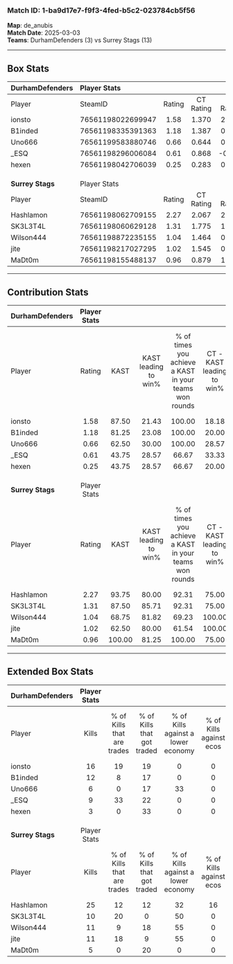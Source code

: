 ### Match ID: 1-ba9d17e7-f9f3-4fed-b5c2-023784cb5f56  
**Map**: de_anubis  
**Match Date**: 2025-03-03  
**Teams**: DurhamDefenders (3) vs Surrey Stags (13)  

---  

## Box Stats  

| **DurhamDefenders** | Player Stats      |        |           |          |        |       |       |         |        |      |     |
| :- | :- | :-: | :-: | :-: | :-: | :-: | :-: | :-: | :-: | :-: | :-: |
| Player              | SteamID           | Rating | CT Rating | T Rating |  KAST  |  ADR  | Kills | Assists | Deaths | K/D  | HS% |
| ionsto              | 76561198022699947 |  1.58  |   1.370   |  2.224   | 87.50  | 89.8  |  16   |    5    |   9    | 1.78 | 56  |
| B1inded             | 76561198335391363 |  1.18  |   1.387   |  0.970   | 81.25  | 88.1  |  12   |    5    |   13   | 0.92 | 41  |
| Uno666              | 76561199583880746 |  0.66  |   0.644   |  0.974   | 62.50  | 53.5  |   6   |    2    |   11   | 0.55 | 33  |
| _ESQ                | 76561198296006084 |  0.61  |   0.868   |  -0.038  | 43.75  | 71.3  |   9   |    2    |   15   | 0.60 | 44  |
| hexen               | 76561198042706039 |  0.25  |   0.283   |  0.291   | 43.75  | 48.6  |   3   |    3    |   14   | 0.21 | 33  |
|                     |                   |        |           |          |        |       |       |         |        |      |     |
|                     |                   |        |           |          |        |       |       |         |        |      |     |
|                     |                   |        |           |          |        |       |       |         |        |      |     |
| **Surrey Stags**    | Player Stats      |        |           |          |        |       |       |         |        |      |     |
| Player              | SteamID           | Rating | CT Rating | T Rating |  KAST  |  ADR  | Kills | Assists | Deaths | K/D  | HS% |
| Hashlamon           | 76561198062709155 |  2.27  |   2.067   |  2.340   | 93.75  | 144.0 |  25   |    2    |   9    | 2.78 | 68  |
| SK3L3T4L            | 76561198060629128 |  1.31  |   1.775   |  1.150   | 87.50  | 79.7  |  10   |    7    |   7    | 1.43 | 40  |
| Wilson444           | 76561198872235155 |  1.04  |   1.464   |  0.954   | 68.75  | 69.6  |  11   |    4    |   11   | 1.00 | 45  |
| jite                | 76561198217027295 |  1.02  |   1.545   |  0.935   | 62.50  | 90.0  |  11   |    3    |   12   | 0.92 | 27  |
| MaDt0m              | 76561198155488137 |  0.96  |   0.879   |  1.160   | 100.00 | 34.1  |   5   |    3    |   7    | 0.71 | 60  |
---  

## Contribution Stats  

| **DurhamDefenders** | Player Stats |        |                      |                                                        |                           |                                                             |                          |                                                            |
| :- | :-: | :-: | :-: | :-: | :-: | :-: | :-: | :-: |
| Player              |    Rating    |  KAST  | KAST leading to win% | % of times you achieve a KAST in your teams won rounds | CT - KAST leading to win% | CT - % of times you achieve a KAST in your teams won rounds | T - KAST leading to win% | T - % of times you achieve a KAST in your teams won rounds |
| ionsto              |     1.58     | 87.50  |        21.43         |                         100.00                         |           18.18           |                           100.00                            |          33.33           |                           100.00                           |
| B1inded             |     1.18     | 81.25  |        23.08         |                         100.00                         |           20.00           |                           100.00                            |          33.33           |                           100.00                           |
| Uno666              |     0.66     | 62.50  |        30.00         |                         100.00                         |           28.57           |                           100.00                            |          33.33           |                           100.00                           |
| _ESQ                |     0.61     | 43.75  |        28.57         |                         66.67                          |           33.33           |                           100.00                            |           0.00           |                            0.00                            |
| hexen               |     0.25     | 43.75  |        28.57         |                         66.67                          |           20.00           |                            50.00                            |          50.00           |                           100.00                           |
|                     |              |        |                      |                                                        |                           |                                                             |                          |                                                            |
|                     |              |        |                      |                                                        |                           |                                                             |                          |                                                            |
|                     |              |        |                      |                                                        |                           |                                                             |                          |                                                            |
| **Surrey Stags**    | Player Stats |        |                      |                                                        |                           |                                                             |                          |                                                            |
| Player              |    Rating    |  KAST  | KAST leading to win% | % of times you achieve a KAST in your teams won rounds | CT - KAST leading to win% | CT - % of times you achieve a KAST in your teams won rounds | T - KAST leading to win% | T - % of times you achieve a KAST in your teams won rounds |
| Hashlamon           |     2.27     | 93.75  |        80.00         |                         92.31                          |           75.00           |                           100.00                            |          81.82           |                           90.00                            |
| SK3L3T4L            |     1.31     | 87.50  |        85.71         |                         92.31                          |           75.00           |                           100.00                            |          90.00           |                           90.00                            |
| Wilson444           |     1.04     | 68.75  |        81.82         |                         69.23                          |          100.00           |                           100.00                            |          75.00           |                           60.00                            |
| jite                |     1.02     | 62.50  |        80.00         |                         61.54                          |          100.00           |                           100.00                            |          71.43           |                           50.00                            |
| MaDt0m              |     0.96     | 100.00 |        81.25         |                         100.00                         |           75.00           |                           100.00                            |          83.33           |                           100.00                           |
---  

## Extended Box Stats  

| **DurhamDefenders** | Player Stats |                            |                            |                                    |                         |                              |                                 |        |                             |                                     |                          |                               |                            |
| :- | :-: | :-: | :-: | :-: | :-: | :-: | :-: | :-: | :-: | :-: | :-: | :-: | :-: |
| Player              |    Kills     | % of Kills that are trades | % of Kills that got traded | % of Kills against a lower economy | % of Kills against ecos | % of Kills that are flawless | % of Kills that are close duels | Deaths | % of Deaths that get traded | % of Deaths against a lower economy | % of Deaths against ecos | % of Deaths that are flawless | % of Deaths that are close |
| ionsto              |      16      |             19             |             19             |                 0                  |            0            |              63              |                6                |   9    |              0              |                 11                  |            0             |              33               |             11             |
| B1inded             |      12      |             8              |             17             |                 0                  |            0            |              75              |                0                |   13   |             23              |                  8                  |            0             |              62               |             15             |
| Uno666              |      6       |             0              |             17             |                 33                 |            0            |              50              |               17                |   11   |             18              |                  9                  |            0             |              73               |             0              |
| _ESQ                |      9       |             33             |             22             |                 0                  |            0            |              67              |               11                |   15   |              7              |                  7                  |            0             |              47               |             13             |
| hexen               |      3       |             0              |             33             |                 0                  |            0            |              67              |               33                |   14   |              7              |                  7                  |            0             |              36               |             29             |
|                     |              |                            |                            |                                    |                         |                              |                                 |        |                             |                                     |                          |                               |                            |
|                     |              |                            |                            |                                    |                         |                              |                                 |        |                             |                                     |                          |                               |                            |
|                     |              |                            |                            |                                    |                         |                              |                                 |        |                             |                                     |                          |                               |                            |
| **Surrey Stags**    | Player Stats |                            |                            |                                    |                         |                              |                                 |        |                             |                                     |                          |                               |                            |
| Player              |    Kills     | % of Kills that are trades | % of Kills that got traded | % of Kills against a lower economy | % of Kills against ecos | % of Kills that are flawless | % of Kills that are close duels | Deaths | % of Deaths that get traded | % of Deaths against a lower economy | % of Deaths against ecos | % of Deaths that are flawless | % of Deaths that are close |
| Hashlamon           |      25      |             12             |             12             |                 32                 |           16            |              64              |               12                |   9    |             11              |                 33                  |            0             |              56               |             11             |
| SK3L3T4L            |      10      |             20             |             0              |                 50                 |            0            |              30              |               10                |   7    |             14              |                 43                  |            14            |              71               |             0              |
| Wilson444           |      11      |             9              |             18             |                 55                 |            0            |              45              |                9                |   11   |              9              |                 36                  |            9             |              82               |             0              |
| jite                |      11      |             18             |             9              |                 55                 |            0            |              36              |               27                |   12   |             17              |                 33                  |            8             |              75               |             17             |
| MaDt0m              |      5       |             0              |             20             |                 0                  |            0            |              60              |               20                |   7    |             57              |                 43                  |            0             |              57               |             14             |
